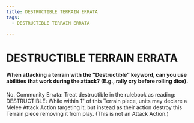 ```yaml
---
title: DESTRUCTIBLE TERRAIN ERRATA
tags:
  - DESTRUCTIBLE TERRAIN ERRATA

---
```


# DESTRUCTIBLE TERRAIN ERRATA

#### When attacking a terrain with the "Destructible" keyword, can you use abilities that work during the attack? (E.g., rally cry before rolling dice).


No. Community Errata: Treat destructible in the rulebook as reading: 
DESTRUCTIBLE: While within 1" of this Terrain piece, units may declare a Melee Attack Action targeting it, but instead as their action destroy this Terrain piece removing it from play. (This is not an Attack Action.)



